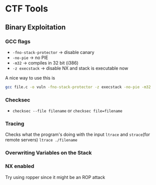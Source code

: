 # CTF Tools

## Binary Exploitation

### GCC flags
- `-fno-stack-protector` -> disable canary
- `-no-pie` -> no PIE
- `-m32` -> compiles in 32 bit (i386)
- `-z execstack` -> disable NX and stack is executable now

A nice way to use this is 
```bash
gcc file.c -o vuln -fno-stack-protector -z execstack -no-pie -m32
```
### Checksec
- `checksec --file filename` or `checksec file=filename`

### Tracing
Checks what the program's doing with the input
`ltrace` and `strace`(for remote servers)
`ltrace ./filename`

### Overwriting Variables on the Stack


### NX enabled
Try using ropper since it might be an ROP attack
